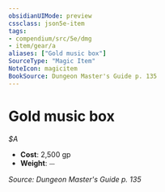 ```yaml
---
obsidianUIMode: preview
cssclass: json5e-item
tags:
- compendium/src/5e/dmg
- item/gear/a
aliases: ["Gold music box"]
SourceType: "Magic Item"
NoteIcon: magicitem
BookSource: Dungeon Master's Guide p. 135
---
```

# Gold music box
*$A*  

- **Cost**: 2,500 gp
- **Weight**: ⏤

*Source: Dungeon Master's Guide p. 135*